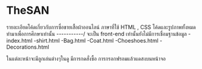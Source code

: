 # TheSAN
รายละเอียดโค้ดเกี่ยวกับการซื่อขายเสื้อผ้าออนไลน์ ภาษาที่ใช้ HTML , CSS 
โค้ดและรูปภาพทั้งหมดทำมาเพื่อการศึกษาเท่านั้น
\-----------/
จะเป็น front-end เท่านั้นยังไม่มีการเชื่อมฐานข้อมูล
-index.html
-shirt.html
-Bag.html
-Coat.html
-Choeshoes.html
-Decorations.html

ในแต่ละหน้าจะมีลูกเล่นต่างๆในดู มีการกดสั่งซื้อ การกรอกฟรอมแล้วแดสงบนหน้าจอ

